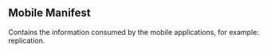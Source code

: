 ## Mobile Manifest
Contains the information consumed by the mobile applications, for example: replication.